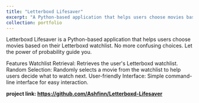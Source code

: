 ```yaml
---
title: "Letterboxd Lifesaver"
excerpt: "A Python-based application that helps users choose movies based on their Letterboxd watchlist.<br/>"
collection: portfolio
---
```

Letterboxd Lifesaver is a Python-based application that helps users choose movies based on their Letterboxd watchlist. No more confusing choices. Let the power of probability guide you.

Features
Watchlist Retrieval: Retrieves the user's Letterboxd watchlist.
Random Selection: Randomly selects a movie from the watchlist to help users decide what to watch next.
User-friendly Interface: Simple command-line interface for easy interaction.

**project link: https://github.com/Ashfinn/Letterboxd-Lifesaver**